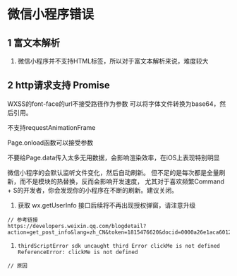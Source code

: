 # 微信小程序错误

## 1 富文本解析
1. 微信小程序并不支持HTML标签，所以对于富文本解析来说，难度较大

## 2 http请求支持 Promise

WXSS的font-face的url不接受路径作为参数
可以将字体文件转换为base64，然后引用。

不支持requestAnimationFrame

Page.onload函数可以接受参数

不要给Page.data传入太多无用数据，会影响渲染效率，在iOS上表现特别明显

微信小程序的会默认监听文件变化，然后自动刷新。
但不足的是每次都是全量刷新，而不是模块的热替换，反而会影响开发速度，
尤其对于喜欢频繁Command + S的开发者，你会发现你的小程序在不断的刷新。建议关闭。




1. 获取 wx.getUserInfo 接口后续将不再出现授权弹窗，请注意升级
```
// 参考链接
https://developers.weixin.qq.com/blogdetail?action=get_post_info&lang=zh_CN&token=1815476620&docid=0000a26e1aca6012e896a517556c01&devtools=1&idescene=3
```

1. ` thirdScriptError
 sdk uncaught third Error
 clickMe is not defined
 ReferenceError: clickMe is not defined `
```
// 原因

```
